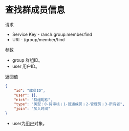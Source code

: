 # 查找群成员信息

请求
- Service Key - ranch.group.member.find
- URI - /group/member/find

参数
- group 群组ID。
- user 用户ID。

返回值
```json
{
    "id": "成员ID",
    "user": {},
    "nick": "群组昵称",
    "type": "类型：0-待审核；1-普通成员；2-管理员；3-所有者",
    "join": "加入时间"
}
```

- user为[用户](../../../ranch-user/)对象。
